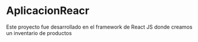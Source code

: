# AplicacionReacr
Este proyecto fue desarrollado en el framework de React JS donde creamos un inventario de productos
